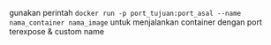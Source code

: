 gunakan perintah `docker run -p port_tujuan:port_asal --name nama_container nama_image` untuk menjalankan container dengan port terexpose & custom name
